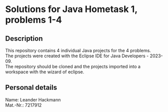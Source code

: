 # Solutions for Java Hometask 1, problems 1-4

## Description
This repository contains 4 individual Java projects for the 4 problems.  
The projects were created with the Eclipse IDE for Java Developers - 2023-09.  
The repository should be cloned and the projects imported into a workspace with the wizard of eclipse.  

## Personal details
Name: Leander Hackmann  
Mat.-Nr.: 7217912